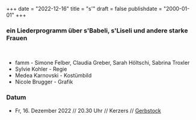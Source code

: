 ﻿﻿+++
date = "2022-12-16"
title = "s'"
draft = false
publishdate = "2000-01-01"
+++

### ein Liederprogramm über s'Babeli, s'Liseli und andere starke Frauen

<br>

* famm - Simone Felber, Claudia Greber, Sarah Höltschi, Sabrina Troxler
* Sylvie Kohler - Regie
* Medea Karnovski - Kostümbild
* Nicole Brugger - Grafik


### Datum

* Fr, 16. Dezember 2022  // 20.30 Uhr // Kerzers // [Gerbstock](https://www.gerbestock.ch/2022/05/24/16-dezember-sa-famm-konzert/) 